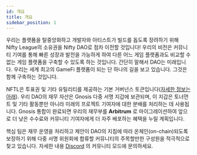 ```yaml
---
id: 개요
title: 개요
sidebar_position: 1
---
```


우리는 플랫폼을 탈중앙화하고 개발자와 아티스트가 빌드를 돕도록 장려하기 위해 Nifty League의 소유권을 Nifty DAO로 점차 이전할 것입니다! 우리의 비전은 커뮤니티 기여를 통해 빠른 성장과 발전을 가능하게 하여 다른 어느 게임 플랫폼과도 비교할 수 없는 게임 플랫폼을 구축할 수 있도록 하는 것입니다. 간단히 말해서 DAO는 미래입니다. 우리는 세계 최고의 GameFi 플랫폼이 되는 단 하나의 길을 보고 있습니다. 그것은 함께 구축하는 것입니다.

NFTL은 투표권 및 기타 유틸리티를 제공하는 기본 거버넌스 토큰입니다([자세한 정보는 아래](https://nifty-league.com/about#nftl)). 우리 DAO의 재무 자산은 Gnosis 다중 서명 지갑에 보관되며, 이 지갑은 토너먼트 및 기타 활동뿐만 아니라 미래의 프로젝트 기여자에 대한 분배를 처리하는 데 사용됩니다. Gnosis 통합이 완료되면 우리의 재무부를 **Arbitrum** 로 마이그레이션하여 앞으로 더 낮은 수수료와 커뮤니티 기여자에게 더 자주 배포하는 혜택을 누릴 계획입니다.

핵심 팀은 재무 운영을 처리하고 제안이 DAO의 지침에 따라 온체인(on-chain)되도록 보장하기 위해 다중 서명 위원회에 합류할 커뮤니티의 주목할만한 구성원을 적극적으로 찾고 있습니다. 자세한 내용 [Discord](https://discord.gg/niftyleague) 의 커뮤니티 모드에 문의하세요.

